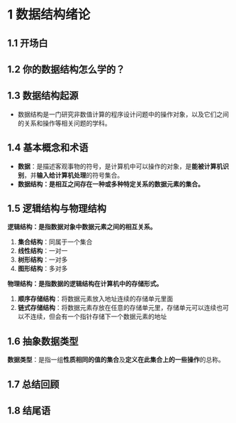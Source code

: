 # 1 数据结构绪论

## 1.1 开场白

## 1.2 你的数据结构怎么学的？

## 1.3 数据结构起源
* 数据结构是一门研究非数值计算的程序设计问题中的操作对象，以及它们之间的关系和操作等相关问题的学科。

## 1.4 基本概念和术语
* **数据**：是描述客观事物的符号，是计算机中可以操作的对象，是**能被计算机识别**，并**输入给计算机处理**的符号集合。
* **数据结构：是相互之间存在一种或多种特定关系的数据元素的集合。**

## 1.5 逻辑结构与物理结构
**逻辑结构：是指数据对象中数据元素之间的相互关系。**
1. **集合结构**：同属于一个集合
2. **线性结构**：一对一
3. **树形结构**：一对多
4. **图形结构**：多对多

**物理结构：是指数据的逻辑结构在计算机中的存储形式。**
1. **顺序存储结构**：将数据元素放入地址连续的存储单元里面
2. **链式存储结构**：将数据元素存放在任意的存储单元里，存储单元可以连续也可以不连续，但会有一个指针存储下一个数据元素的地址

## 1.6 抽象数据类型
**数据类型**：是指一组**性质相同的值的集合**及**定义在此集合上的一些操作**的总称。

## 1.7 总结回顾

## 1.8 结尾语